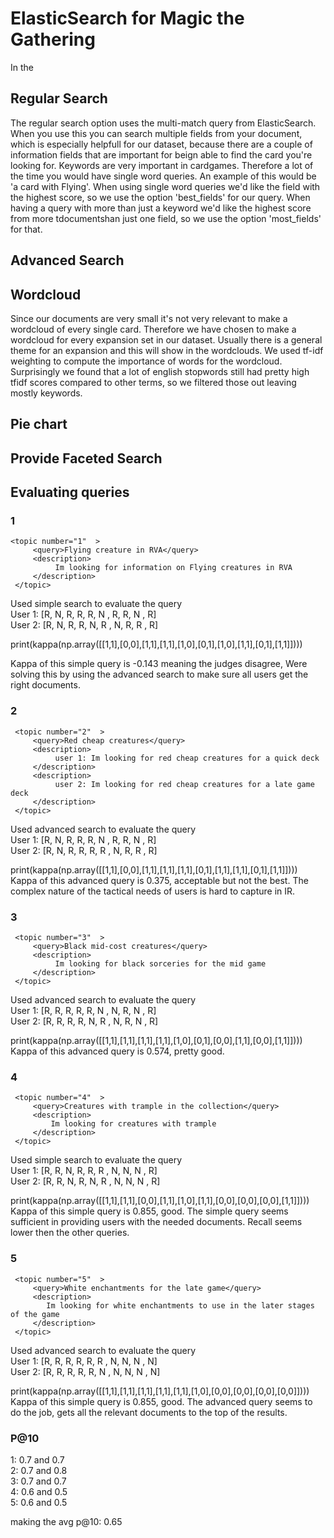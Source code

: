 # ElasticSearch for Magic the Gathering

In the 

## Regular Search
The regular search option uses the multi-match query from ElasticSearch. When you use this you can search multiple fields from your document, which is especially helpfull for our dataset, because there are a couple of information fields that are important for beign able to find the card you're looking for. Keywords are very important in cardgames. Therefore a lot of the time you would have single word queries. An example of this would be 'a card with Flying'. When using single word queries we'd like the field with the highest score, so we use the option 'best_fields' for our query. When having a query with more than just a keyword we'd like the highest score from more tdocumentshan just one field, so we use the option 'most_fields' for that. 

## Advanced Search


## Wordcloud
Since our documents are very small it's not very relevant to make a wordcloud of every single card. Therefore we have chosen to make a wordcloud for every expansion set in our dataset. Usually there is a general theme for an expansion and this will show in the wordclouds. We used tf-idf weighting to compute the importance of words for the wordcloud. Surprisingly we found that a lot of english stopwords still had pretty high tfidf scores compared to other terms, so we filtered those out leaving mostly keywords. 

## Pie chart



## Provide Faceted Search 



## Evaluating queries
### 1
    <topic number="1"  >
         <query>Flying creature in RVA</query>
         <description>
              Im looking for information on Flying creatures in RVA
         </description>
     </topic>

 Used simple search to evaluate the query <br />
 User 1: [R, N, R, R, R, N , R, R, N , R] <br />
 User 2: [R, N, R, R, N, R , N, R, R , R]

print(kappa(np.array([[1,1],[0,0],[1,1],[1,1],[1,0],[0,1],[1,0],[1,1],[0,1],[1,1]]))) <br />

 Kappa of this simple query is -0.143 meaning the judges disagree, Were solving this by using the advanced
 search to make sure all users get the right documents.

### 2
     <topic number="2"  >
         <query>Red cheap creatures</query>
         <description>
              user 1: Im looking for red cheap creatures for a quick deck
         </description>
         <description>
              user 2: Im looking for red cheap creatures for a late game deck
         </description>
     </topic>

 Used advanced search to evaluate the query <br />
 User 1: [R, N, R, R, R, N , R, R, N , R] <br />
 User 2: [R, N, R, R, R, R , N, R, R , R]

 print(kappa(np.array([[1,1],[0,0],[1,1],[1,1],[1,1],[0,1],[1,1],[1,1],[0,1],[1,1]]))) <br />
 Kappa of this advanced query is 0.375, acceptable but not the best. The complex nature of the tactical 
 needs of users is hard to capture in IR.

### 3
     <topic number="3"  >
         <query>Black mid-cost creatures</query>
         <description>
              Im looking for black sorceries for the mid game
         </description>
     </topic>

 Used advanced search to evaluate the query <br />
 User 1: [R, R, R, R, R, N , N, R, N , R] <br />
 User 2: [R, R, R, R, N, R , N, R, N , R]


 print(kappa(np.array([[1,1],[1,1],[1,1],[1,1],[1,0],[0,1],[0,0],[1,1],[0,0],[1,1]]))) <br />
 Kappa of this advanced query is 0.574, pretty good. 

### 4

     <topic number="4"  >
         <query>Creatures with trample in the collection</query>
         <description>
             Im looking for creatures with trample
         </description>
     </topic>

 Used simple search to evaluate the query <br />
 User 1: [R, R, N, R, R, R , N, N, N , R] <br />
 User 2: [R, R, N, R, N, R , N, N, N , R]


print(kappa(np.array([[1,1],[1,1],[0,0],[1,1],[1,0],[1,1],[0,0],[0,0],[0,0],[1,1]]))) <br />
 Kappa of this simple query is 0.855, good. The simple query seems sufficient in providing
 users with the needed documents. Recall seems lower then the other queries.

### 5

     <topic number="5"  >
         <query>White enchantments for the late game</query>
         <description>
            Im looking for white enchantments to use in the later stages of the game
         </description>
     </topic>

 Used advanced search to evaluate the query <br />
 User 1: [R, R, R, R, R, R , N, N, N , N] <br />
 User 2: [R, R, R, R, R, N , N, N, N , N]


print(kappa(np.array([[1,1],[1,1],[1,1],[1,1],[1,1],[1,0],[0,0],[0,0],[0,0],[0,0]]))) <br />
 Kappa of this simple query is 0.855, good. The advanced query seems to do the job,
 gets all the relevant documents to the top of the results.
 
 
### P@10

1: 0.7 and 0.7 <br />
2: 0.7 and 0.8 <br />
3: 0.7 and 0.7 <br />
4: 0.6 and 0.5 <br />
5: 0.6 and 0.5 <br />

making the avg p@10: 0.65
